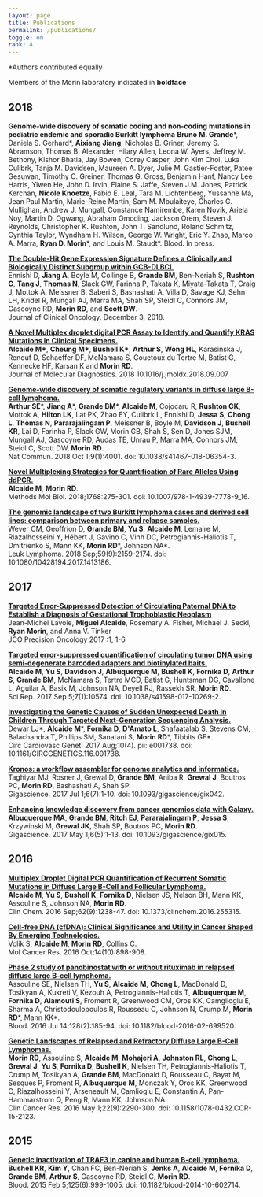 ```yaml
---
layout: page
title: Publications
permalink: /publications/
toggle: on
rank: 4
---
```

\*Authors contributed equally<br>

Members of the Morin laboratory indicated in **boldface**

## 2018

**Genome-wide discovery of somatic coding and non-coding mutations in pediatric endemic and sporadic Burkitt lymphoma**
**Bruno M. Grande**\*, Daniela S. Gerhard\*, **Aixiang Jiang**, Nicholas B. Griner, Jeremy S. Abramson, Thomas B. Alexander, Hilary Allen, Leona W. Ayers, Jeffrey M. Bethony, Kishor Bhatia, Jay Bowen, Corey Casper, John Kim Choi, Luka Culibrk, Tanja M. Davidsen, Maureen A. Dyer, Julie M. Gastier-Foster, Patee Gesuwan, Timothy C. Greiner, Thomas G. Gross, Benjamin Hanf, Nancy Lee Harris, Yiwen He, John D. Irvin, Elaine S. Jaffe, Steven J.M. Jones, Patrick Kerchan, **Nicole Knoetze**, Fabio E. Leal, Tara M. Lichtenberg, Yussanne Ma, Jean Paul Martin, Marie-Reine Martin, Sam M. Mbulaiteye, Charles G. Mullighan, Andrew J. Mungall, Constance Namirembe, Karen Novik, Ariela Noy, Martin D. Ogwang, Abraham Omoding, Jackson Orem, Steven J. Reynolds, Christopher K. Rushton, John T. Sandlund, Roland Schmitz, Cynthia Taylor, Wyndham H. Wilson, George W. Wright, Eric Y. Zhao, Marco A. Marra, **Ryan D. Morin**\*, and Louis M. Staudt\*. Blood. In press.

[**The Double-Hit Gene Expression Signature Defines a Clinically and Biologically Distinct Subgroup within GCB-DLBCL**](http://ascopubs.org/doi/abs/10.1200/jco.18.01583)<br>
Ennishi D, **Jiang A**, Boyle M, Collinge B, **Grande BM**, Ben-Neriah S, **Rushton C**, **Tang J**, **Thomas N**, Slack GW, Farinha P, Takata K, Miyata-Takata T, Craig J, Mottok A, Meissner B, Saberi S, Bashashati A, Villa D, Savage KJ, Sehn LH, Kridel R, Mungall AJ, Marra MA, Shah SP, Steidl C, Connors JM, Gascoyne RD, **Morin RD**, and **Scott DW**. <br>
Journal of Clinical Oncology. December 3, 2018. 

[**A Novel Multiplex droplet digital PCR Assay to Identify and Quantify KRAS Mutations in Clinical Specimens.**](https://jmd.amjpathol.org/article/S1525-1578(18)30114-4/fulltext)<br>
**Alcaide M\***, **Cheung M\***, **Bushell K\***, **Arthur S**,  **Wong HL**, Karasinska J, Renouf D,  Schaeffer DF, McNamara S, Couetoux du Tertre M, Batist G, Kennecke HF, Karsan K and **Morin RD**.<br>
Journal of Molecular Diagnostics. 2018 10.1016/j.jmoldx.2018.09.007

[**Genome-wide discovery of somatic regulatory variants in diffuse large B-cell lymphoma.**](https://www.ncbi.nlm.nih.gov/pubmed/30275490)
<br>
**Arthur SE**\*, **Jiang A**\*, **Grande BM**\*, **Alcaide M**, Cojocaru R, **Rushton CK**, Mottok A, **Hilton LK**, Lat PK, Zhao EY, Culibrk L, Ennishi D, **Jessa S**, **Chong L**, **Thomas N**, **Pararajalingam P**, Meissner B, Boyle M, **Davidson J**, **Bushell KR**, Lai D, Farinha P, Slack GW, Morin GB, Shah S, Sen D, Jones SJM, Mungall AJ, Gascoyne RD, Audas TE, Unrau P, Marra MA, Connors JM, Steidl C, Scott DW, **Morin RD**.
<br>
Nat Commun. 2018 Oct 1;9(1):4001. doi: 10.1038/s41467-018-06354-3.

[**Novel Multiplexing Strategies for Quantification of Rare Alleles Using ddPCR.**](https://www.ncbi.nlm.nih.gov/pubmed/29717449)
<br>
**Alcaide M**, **Morin RD**.
<br>
Methods Mol Biol. 2018;1768:275-301. doi: 10.1007/978-1-4939-7778-9\_16.

[**The genomic landscape of two Burkitt lymphoma cases and derived cell lines: comparison between primary and relapse samples.**](https://www.ncbi.nlm.nih.gov/pubmed/29295643)
<br>
Wever CM, Geoffrion D, **Grande BM**, **Yu S**, **Alcaide M**, Lemaire M, Riazalhosseini Y, Hébert J, Gavino C, Vinh DC, Petrogiannis-Haliotis T, Dmitrienko S, Mann KK, **Morin RD**\*, Johnson NA\*.
<br>
Leuk Lymphoma. 2018 Sep;59(9):2159-2174. doi: 10.1080/10428194.2017.1413186. 


## 2017

[**Targeted Error-Suppressed Detection of Circulating Paternal DNA to Establish a Diagnosis of Gestational Trophoblastic Neoplasm**](http://ascopubs.org/doi/abs/10.1200/PO.17.00154)<br>
Jean-Michel Lavoie, **Miguel Alcaide**, Rosemary A. Fisher, Michael J. Seckl, **Ryan Morin**, and Anna V. Tinker<br>
JCO Precision Oncology 2017 :1, 1-6 

[**Targeted error-suppressed quantification of circulating tumor DNA using semi-degenerate barcoded adapters and biotinylated baits.**](https://www.ncbi.nlm.nih.gov/pubmed/28874686)
<br>
**Alcaide M**, **Yu S**, **Davidson J**, **Albuquerque M**, **Bushell K**, **Fornika D**, **Arthur S**, **Grande BM**, McNamara S, Tertre MCD, Batist G, Huntsman DG, Cavallone L, Aguilar A, Basik M, Johnson NA, Deyell RJ, Rassekh SR, **Morin RD**.
<br>
Sci Rep. 2017 Sep 5;7(1):10574. doi: 10.1038/s41598-017-10269-2.

[**Investigating the Genetic Causes of Sudden Unexpected Death in Children Through Targeted Next-Generation Sequencing Analysis.**](https://www.ncbi.nlm.nih.gov/pubmed/28807990)
<br>
Dewar LJ\*, **Alcaide M**\*, **Fornika D**, **D'Amato L**, Shafaatalab S, Stevens CM, Balachandra T, Phillips SM, Sanatani S, **Morin RD**&ast;, Tibbits GF&ast;.
<br>
Circ Cardiovasc Genet. 2017 Aug;10(4). pii: e001738. doi: 10.1161/CIRCGENETICS.116.001738.

[**Kronos: a workflow assembler for genome analytics and informatics.**](https://www.ncbi.nlm.nih.gov/pubmed/28655203)
<br>
Taghiyar MJ, Rosner J, Grewal D, **Grande BM**, Aniba R, **Grewal J**, Boutros PC, **Morin RD**, Bashashati A, Shah SP.
<br>
Gigascience. 2017 Jul 1;6(7):1-10. doi: 10.1093/gigascience/gix042.

[**Enhancing knowledge discovery from cancer genomics data with Galaxy.**](https://www.ncbi.nlm.nih.gov/pubmed/28327945)
<br>
**Albuquerque MA**, **Grande BM**, **Ritch EJ**, **Pararajalingam P**, **Jessa S**, Krzywinski M, **Grewal JK**, Shah SP, Boutros PC, **Morin RD**.
<br>
Gigascience. 2017 May 1;6(5):1-13. doi: 10.1093/gigascience/gix015.


## 2016

[**Multiplex Droplet Digital PCR Quantification of Recurrent Somatic Mutations in Diffuse Large B-Cell and Follicular Lymphoma.**](https://www.ncbi.nlm.nih.gov/pubmed/27440511)
<br>
**Alcaide M**, **Yu S**, **Bushell K**, **Fornika D**, Nielsen JS, Nelson BH, Mann KK, Assouline S, Johnson NA, **Morin RD**.
<br>
Clin Chem. 2016 Sep;62(9):1238-47. doi: 10.1373/clinchem.2016.255315. 

[**Cell-free DNA (cfDNA): Clinical Significance and Utility in Cancer Shaped By Emerging Technologies.**](https://www.ncbi.nlm.nih.gov/pubmed/27422709)
<br>
Volik S, **Alcaide M**, **Morin RD**, Collins C.
<br>
Mol Cancer Res. 2016 Oct;14(10):898-908. 

[**Phase 2 study of panobinostat with or without rituximab in relapsed diffuse large B-cell lymphoma.**](https://www.ncbi.nlm.nih.gov/pubmed/27166360)
<br>
Assouline SE, Nielsen TH, **Yu S**, **Alcaide M**, **Chong L**, MacDonald D, Tosikyan A, Kukreti V, Kezouh A, Petrogiannis-Haliotis T, **Albuquerque M**, **Fornika D**, **Alamouti S**, Froment R, Greenwood CM, Oros KK, Camglioglu E, Sharma A, Christodoulopoulos R, Rousseau C, Johnson N, Crump M, **Morin RD**\*, Mann KK\*.
<br>
Blood. 2016 Jul 14;128(2):185-94. doi: 10.1182/blood-2016-02-699520. 

[**Genetic Landscapes of Relapsed and Refractory Diffuse Large B-Cell Lymphomas.**](https://www.ncbi.nlm.nih.gov/pubmed/26647218)
<br>
**Morin RD**, Assouline S, **Alcaide M**, **Mohajeri A**, **Johnston RL**, **Chong L**, **Grewal J**, **Yu S**, **Fornika D**, **Bushell K**, Nielsen TH, Petrogiannis-Haliotis T, Crump M, Tosikyan A, **Grande BM**, MacDonald D, Rousseau C, Bayat M, Sesques P, Froment R, **Albuquerque M**, Monczak Y, Oros KK, Greenwood C, Riazalhosseini Y, Arseneault M, Camlioglu E, Constantin A, Pan-Hammarstrom Q, Peng R, Mann KK, Johnson NA.
<br>
Clin Cancer Res. 2016 May 1;22(9):2290-300. doi: 10.1158/1078-0432.CCR-15-2123. 


## 2015

[**Genetic inactivation of TRAF3 in canine and human B-cell lymphoma.**](https://www.ncbi.nlm.nih.gov/pubmed/25468570)
<br>
**Bushell KR**, **Kim Y**, Chan FC, Ben-Neriah S, **Jenks A**, **Alcaide M**, **Fornika D**, **Grande BM**, **Arthur S**, Gascoyne RD, Steidl C, **Morin RD**.
<br>
Blood. 2015 Feb 5;125(6):999-1005. doi: 10.1182/blood-2014-10-602714. 
